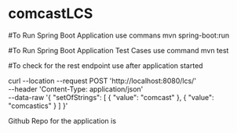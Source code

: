 # comcastLCS

#To Run Spring Boot Application use commans
mvn spring-boot:run


#To Run Spring Boot Application Test Cases use command
mvn test

#To check for the rest endpoint use after application started

curl --location --request POST 'http://localhost:8080/lcs/' \
--header 'Content-Type: application/json' \
--data-raw '{
    "setOfStrings": [
        {
            "value": "comcast"
        },
        {
            "value": "comcastics"
        }
    ]
}'

Github Repo for the application is

